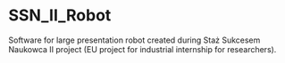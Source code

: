 SSN_II_Robot
============

Software for large presentation robot created during Staż Sukcesem Naukowca II project (EU project for industrial internship for researchers).
